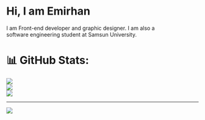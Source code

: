 # Hi, I am Emirhan
I am Front-end developer and graphic designer. I am also a <br>software engineering student at Samsun University.

# 📊 GitHub Stats:
![](https://github-readme-stats.vercel.app/api?username=emirkrhan&theme=swift&hide_border=false&include_all_commits=false&count_private=false)<br/>
![](https://github-readme-streak-stats.herokuapp.com/?user=emirkrhan&theme=swift&hide_border=false)<br/>
![](https://github-readme-stats.vercel.app/api/top-langs/?username=emirkrhan&theme=swift&hide_border=false&include_all_commits=false&count_private=false&layout=compact)

---
[![](https://visitcount.itsvg.in/api?id=emirkrhan&icon=0&color=0)](https://visitcount.itsvg.in)

<!-- Proudly created with GPRM ( https://gprm.itsvg.in ) -->
